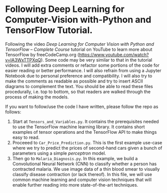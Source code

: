 # Following Deep Learning for Computer-Vision with-Python and TensorFlow Tutorial.
Following the video *Deep Learning for Computer Vision with Python and TensorFlow – Complete Course* tutorial on YouTube to learn more about TensorFlow by freeCodeCamp.org (https://www.youtube.com/watch?v=IA3WxTTPXqQ). Some code may be very similar to that in the tutorial videos. I will add extra comments or refactor some portions of the code for easier reading or better performance. I will also refrain from using a Jupyter Notebook due to personal preference and compatibility. I will also try to make the comments as readable as possible and try to insert ASCII diagrams to complement the text. You should be able to read these files procedurally, i.e. top to bottom, so that readers are walked through the process of making the models.

If you want to follow/use the code I have written, please follow the repo as follows:
1) Start at ```Tensors_and_Variables.py```. It contains the prerequisites needed to use the TensorFlow machine learning library. It contains short examples of tensor operations and the TensorFlow API to make things easy to read.
2) Proceeed to ```Car_Price_Prediction.py```. This is the first example use-case where we try to predict the prices of second-hand cars given a bunch of parameters using a simple *perceptron* model.
3) Then go to ```Malaria_Diagnosis.py```. In this example, we build a Convolutional Neural Network (CNN) to classify whether a person has contracted malaria. We use image data of a thin blood smear to visually classify disease contraction (or lack thereof). In this file, we will use common machine learning and computer vision techniques that will enable further reading into more state-of-the-art techniques.

